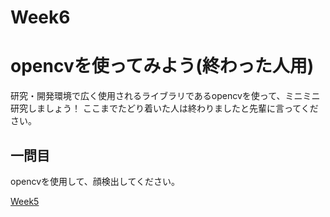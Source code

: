 # Week6
# opencvを使ってみよう(終わった人用)
研究・開発環境で広く使用されるライブラリであるopencvを使って、ミニミニ研究しましょう！
ここまでたどり着いた人は終わりましたと先輩に言ってください。

## 一問目
opencvを使用して、顔検出してください。

<p><a href="https://github.com/ERiC-Labo/C_Journal_club/tree/main/Week5">Week5</a></p>
